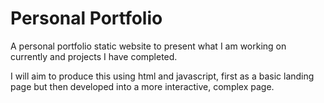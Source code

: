 # Personal Portfolio

A personal portfolio static website to present what I am working on currently and projects I have completed.

I will aim to produce this using html and javascript, first as a basic landing page but then developed into a more interactive, complex page.
